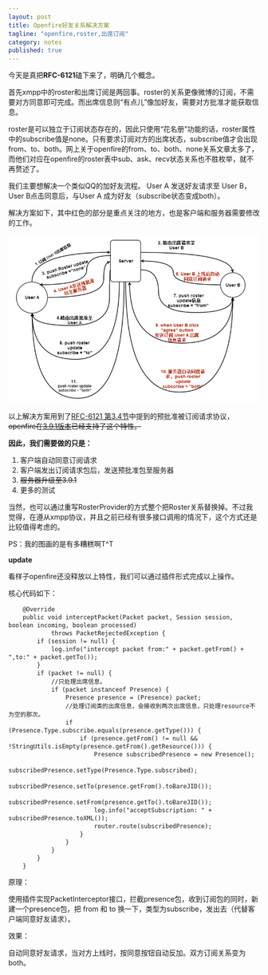 ```yaml
---
layout: post
title: Openfire好友关系解决方案
tagline: "openfire,roster,出席订阅"
category: notes
published: true
---
```


今天是真把**RFC-6121**磕下来了，明确几个概念。

首先xmpp中的roster和出席订阅是两回事。roster的关系更像微博的订阅，不需要对方同意即可完成。而出席信息则“有点儿”像加好友，需要对方批准才能获取信息。

roster是可以独立于订阅状态存在的，因此只使用“花名册”功能的话，roster属性中的subscribe值是none。只有要求订阅对方的出席状态，subscribe值才会出现from、to、both。网上关于openfire的from、to、both、none关系文章太多了，而他们对应在openfire的roster表中sub、ask、recv状态关系也不胜枚举，就不再赘述了。

我们主要想解决一个类似QQ的加好友流程。 User A 发送好友请求至 User B， User B点击同意后，与User A 成为好友（subscribe状态变成both）。

解决方案如下，其中红色的部分是重点关注的地方，也是客户端和服务器需要修改的工作。

![image](/assets/post-images/2014-05-07-a4cd0a3e-c735-4405-f645-c0113305bf93.png)

以上解决方案用到了[RFC-6121 第3.4节](http://wiki.jabbercn.org/RFC6121#.E9.A2.84.E6.89.B9.E5.87.86.E8.A2.AB.E8.AE.A2.E9.98.85.E8.AF.B7.E6.B1.82)中提到的预批准被订阅请求协议，<s>openfire在[3.9.1版本](http://issues.igniterealtime.org/browse/OF-738)已经支持了这个特性。</s>

**因此，我们需要做的只是：**

1. 客户端自动同意订阅请求
2. 客户端发出订阅请求包后，发送预批准包至服务器
3. <s>服务器升级至3.9.1</s>
4. 更多的测试

当然，也可以通过重写RosterProvider的方式整个把Roster关系替换掉。不过我觉得，在遵从xmpp协议，并且之前已经有很多接口调用的情况下，这个方式还是比较值得考虑的。

PS：我的图画的是有多糟糕啊T^T

**update**

看样子openfire还没释放以上特性，我们可以通过插件形式完成以上操作。

核心代码如下：

    	@Override
    	public void interceptPacket(Packet packet, Session session, boolean incoming, boolean processed)
    			throws PacketRejectedException {
    		if (session != null) {
    			log.info("intercept packet from:" + packet.getFrom() + ",to:" + packet.getTo());
    		}
    		if (packet != null) {
    			//只处理出席信息。
    			if (packet instanceof Presence) {
    				Presence presence = (Presence) packet;
    				//处理订阅类的出席信息，会接收到两次出席信息，只处理resource不为空的那次。
    				if (Presence.Type.subscribe.equals(presence.getType())) {
    					if (presence.getFrom() != null && !StringUtils.isEmpty(presence.getFrom().getResource())) {
    						Presence subscribedPresence = new Presence();
    						subscribedPresence.setType(Presence.Type.subscribed);
    						subscribedPresence.setTo(presence.getFrom().toBareJID());
    						subscribedPresence.setFrom(presence.getTo().toBareJID());
    						log.info("acceptSubscription: " + subscribedPresence.toXML());
    						router.route(subscribedPresence);
    					}
    				}
    			}
    		}
    	}
    	
    	
原理：

使用插件实现PacketInterceptor接口，拦截presence包，收到订阅包的同时，新建一个presence包，把 from 和 to 换一下，类型为subscribe，发出去（代替客户端同意好友请求）。

效果：

自动同意好友请求，当对方上线时，按同意按钮自动反加。双方订阅关系变为both。
